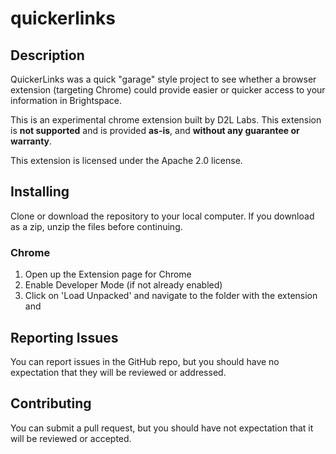 # quickerlinks

## Description ##
QuickerLinks was a quick "garage" style project to see whether a browser extension (targeting Chrome) could provide easier or quicker access to your information in Brightspace.

This is an experimental chrome extension built by D2L Labs. This extension is **not supported** and is provided **as-is**, and **without any guarantee or warranty**.

This extension is licensed under the Apache 2.0 license.

## Installing ##

Clone or download the repository to your local computer. If you download as a zip, unzip the files before continuing.

### Chrome ###

1. Open up the Extension page for Chrome
2. Enable Developer Mode (if not already enabled)
3. Click on 'Load Unpacked' and navigate to the folder with the extension and

## Reporting Issues ##

You can report issues in the GitHub repo, but you should have no expectation that they will be reviewed or addressed.

## Contributing ##

You can submit a pull request, but you should have not expectation that it will be reviewed or accepted.
